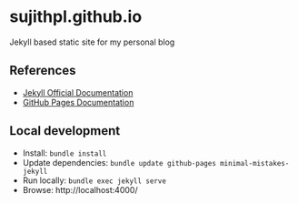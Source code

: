 # sujithpl.github.io
Jekyll based static site for my personal blog

## References
- [Jekyll Official Documentation](https://jekyllrb.com/docs/)
- [GitHub Pages Documentation](https://docs.github.com/en/pages/setting-up-a-github-pages-site-with-jekyll/testing-your-github-pages-site-locally-with-jekyll#keeping-your-site-up-to-date-with-the-github-pages-gem)

## Local development
- Install: `bundle install`
- Update dependencies: `bundle update github-pages minimal-mistakes-jekyll`
- Run locally: `bundle exec jekyll serve`
- Browse: http://localhost:4000/
